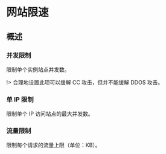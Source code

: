 # 网站限速

## 概述

### 并发限制

限制单个实例站点并发数。

!> 合理地设置此项可以缓解 CC 攻击，但并不能缓解 DDOS 攻击。

### 单 IP 限制

限制单个 IP 访问站点的最大并发数。

### 流量限制

限制每个请求的流量上限（单位：KB）。